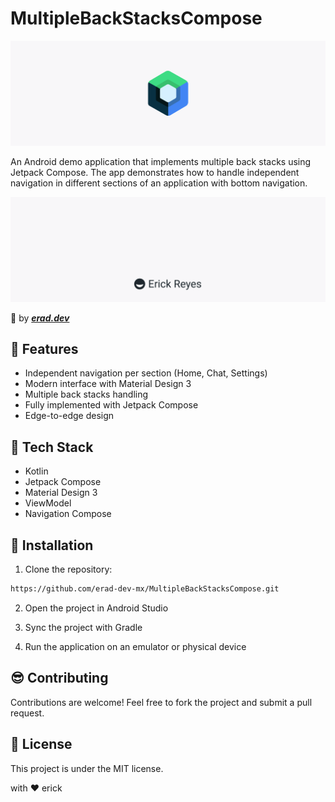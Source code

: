 # MultipleBackStacksCompose

![JetpackCompose](assets/main.svg)

An Android demo application that implements multiple back stacks using Jetpack Compose. The app demonstrates how to handle independent navigation in different sections of an application with bottom navigation.

![erad](assets/erad.svg)

:rocket: by __*[erad.dev](https://erad.dev/)*__

## :eyes: Features

- Independent navigation per section (Home, Chat, Settings)
- Modern interface with Material Design 3
- Multiple back stacks handling
- Fully implemented with Jetpack Compose
- Edge-to-edge design

## :hammer: Tech Stack

- Kotlin
- Jetpack Compose
- Material Design 3
- ViewModel
- Navigation Compose

## :running: Installation

1. Clone the repository:
```bash
https://github.com/erad-dev-mx/MultipleBackStacksCompose.git
```

2. Open the project in Android Studio

3. Sync the project with Gradle

4. Run the application on an emulator or physical device

## :sunglasses: Contributing

Contributions are welcome! Feel free to fork the project and submit a pull request.

## :scroll: License
This project is under the MIT license.

with :heart: erick
